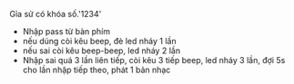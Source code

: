 Gỉa sử có khóa số.'1234'
+ Nhập pass từ bàn phím
+ nếu dúng còi kêu beep, đè led nháy 1 lần
+ nếu sai còi kêu beep-beep, led nháy 2 lần
+ Nhập sai quá 3 lần liên tiếp, còi kêu 3 tiếp beep, led nháy 3 lần, đợi 5s cho lần nhập tiếp theo, phát 1 bản nhạc
